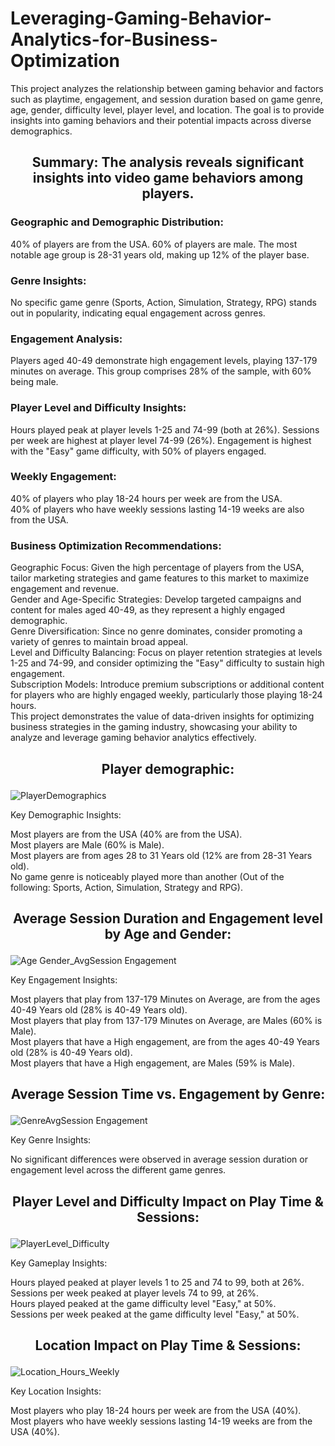 # Leveraging-Gaming-Behavior-Analytics-for-Business-Optimization

This project analyzes the relationship between gaming behavior and factors such as playtime, engagement, and session duration based on game genre, age, gender, difficulty level, player level, and location. The goal is to provide insights into gaming behaviors and their potential impacts across diverse demographics.

## <p align="center">**Summary: The analysis reveals significant insights into video game behaviors among players.**</p>  

### Geographic and Demographic Distribution:

40% of players are from the USA.
60% of players are male.
The most notable age group is 28-31 years old, making up 12% of the player base.

### Genre Insights:

No specific game genre (Sports, Action, Simulation, Strategy, RPG) stands out in popularity, indicating equal engagement across genres.

### Engagement Analysis:

Players aged 40-49 demonstrate high engagement levels, playing 137-179 minutes on average. This group comprises 28% of the sample, with 60% being male.

### Player Level and Difficulty Insights:

Hours played peak at player levels 1-25 and 74-99 (both at 26%).
Sessions per week are highest at player level 74-99 (26%).
Engagement is highest with the "Easy" game difficulty, with 50% of players engaged.

### Weekly Engagement:

40% of players who play 18-24 hours per week are from the USA.  
40% of players who have weekly sessions lasting 14-19 weeks are also from the USA.  

### Business Optimization Recommendations:  

Geographic Focus: Given the high percentage of players from the USA, tailor marketing strategies and game features to this market to maximize engagement and revenue.  
Gender and Age-Specific Strategies: Develop targeted campaigns and content for males aged 40-49, as they represent a highly engaged demographic.  
Genre Diversification: Since no genre dominates, consider promoting a variety of genres to maintain broad appeal.  
Level and Difficulty Balancing: Focus on player retention strategies at levels 1-25 and 74-99, and consider optimizing the "Easy" difficulty to sustain high engagement.  
Subscription Models: Introduce premium subscriptions or additional content for players who are highly engaged weekly, particularly those playing 18-24 hours.  
This project demonstrates the value of data-driven insights for optimizing business strategies in the gaming industry, showcasing your ability to analyze and leverage gaming behavior analytics effectively.  

## <p align="center">**Player demographic**:</p>
![PlayerDemographics](https://github.com/user-attachments/assets/5a61cd89-4d67-4adc-ab9c-d009260a9999)

Key Demographic Insights:

Most players are from the USA (40% are from the USA).  
Most players are Male (60% is Male).  
Most players are from ages 28 to 31 Years old (12% are from 28-31 Years old).  
No game genre is noticeably played more than another (Out of the following: Sports, Action, Simulation, Strategy and RPG).  
  
## <p align="center">**Average Session Duration and Engagement level by Age and Gender**:</p>
![Age Gender_AvgSession Engagement](https://github.com/user-attachments/assets/d769d21b-4a99-44b5-b6aa-18d9248a96a1)

Key Engagement Insights:

Most players that play from 137-179 Minutes on Average, are from the ages 40-49 Years old (28% is 40-49 Years old).  
Most players that play from 137-179 Minutes on Average, are Males (60% is Male).  
Most players that have a High engagement, are from the ages 40-49 Years old (28% is 40-49 Years old).  
Most players that have a High engagement, are Males (59% is Male).  

## <p align="center">**Average Session Time vs. Engagement by Genre**:</p>
![GenreAvgSession Engagement](https://github.com/user-attachments/assets/cb498bda-7f9e-4299-90af-e2192aca978e)

Key Genre Insights:

No significant differences were observed in average session duration or engagement level across the different game genres.  

## <p align="center">**Player Level and Difficulty Impact on Play Time & Sessions**:</p>
![PlayerLevel_Difficulty](https://github.com/user-attachments/assets/fc6f802a-c2ca-4838-b2d6-f4b22f73fb99)

Key Gameplay Insights:

Hours played peaked at player levels 1 to 25 and 74 to 99, both at 26%.  
Sessions per week peaked at player levels 74 to 99, at 26%.  
Hours played peaked at the game difficulty level "Easy," at 50%.  
Sessions per week peaked at the game difficulty level "Easy," at 50%.  

## <p align="center">**Location Impact on Play Time & Sessions**:</p>
![Location_Hours_Weekly](https://github.com/user-attachments/assets/a9a8e296-ae77-4daa-ac33-2216e4094b01)

Key Location Insights:

Most players who play 18-24 hours per week are from the USA (40%).  
Most players who have weekly sessions lasting 14-19 weeks are from the USA (40%).  
